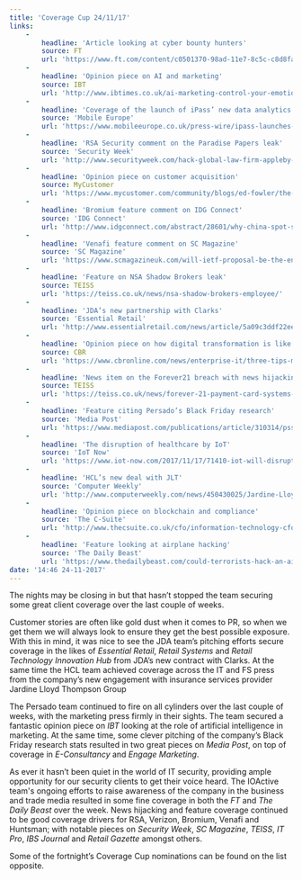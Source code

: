 ```yaml
---
title: 'Coverage Cup 24/11/17'
links:
    -
        headline: 'Article looking at cyber bounty hunters'
        source: FT
        url: 'https://www.ft.com/content/c0501370-98ad-11e7-8c5c-c8d8fa6961bb'
    -
        headline: 'Opinion piece on AI and marketing'
        source: IBT
        url: 'http://www.ibtimes.co.uk/ai-marketing-control-your-emotions-take-prize-1646591'
    -
        headline: 'Coverage of the launch of iPass’ new data analytics service'
        source: 'Mobile Europe'
        url: 'https://www.mobileeurope.co.uk/press-wire/ipass-launches-new-analytics-service-for-wi-fi-providers'
    -
        headline: 'RSA Security comment on the Paradise Papers leak'
        source: 'Security Week'
        url: 'http://www.securityweek.com/hack-global-law-firm-appleby-exposes-rich-and-famous'
    -
        headline: 'Opinion piece on customer acquisition'
        source: MyCustomer
        url: 'https://www.mycustomer.com/community/blogs/ed-fowler/the-golden-rules-of-customer-acquisition'
    -
        headline: 'Bromium feature comment on IDG Connect'
        source: 'IDG Connect'
        url: 'http://www.idgconnect.com/abstract/28601/why-china-spot-security-vulnerabilities-quicker-us'
    -
        headline: 'Venafi feature comment on SC Magazine'
        source: 'SC Magazine'
        url: 'https://www.scmagazineuk.com/will-ietf-proposal-be-the-end-of-enterprise-middlebox-traffic-snooping/article/706437/'
    -
        headline: 'Feature on NSA Shadow Brokers leak'
        source: TEISS
        url: 'https://teiss.co.uk/news/nsa-shadow-brokers-employee/'
    -
        headline: 'JDA’s new partnership with Clarks'
        source: 'Essential Retail'
        url: 'http://www.essentialretail.com/news/article/5a09c3ddf22ee-clarks-invests-in-jda%E2%80%99s-supply-chain-solutions'
    -
        headline: 'Opinion piece on how digital transformation is like steering a boat around the world'
        source: CBR
        url: 'https://www.cbronline.com/news/enterprise-it/three-tips-maximising-speed-race-digital-victory/'
    -
        headline: 'News item on the Forever21 breach with news hijacking comment from Verizon and Venafi'
        source: TEISS
        url: 'https://teiss.co.uk/news/forever-21-payment-card-systems-breached/'
    -
        headline: 'Feature citing Persado’s Black Friday research'
        source: 'Media Post'
        url: 'https://www.mediapost.com/publications/article/310314/pssst-are-you-ready-to-learn-how-to-smash-black-f.html'
    -
        headline: 'The disruption of healthcare by IoT'
        source: 'IoT Now'
        url: 'https://www.iot-now.com/2017/11/17/71410-iot-will-disrupt-healthcare/'
    -
        headline: 'HCL’s new deal with JLT'
        source: 'Computer Weekly'
        url: 'http://www.computerweekly.com/news/450430025/Jardine-Lloyd-Thompson-outsources-IT-infrastructure-to-HCL'
    -
        headline: 'Opinion piece on blockchain and compliance'
        source: 'The C-Suite'
        url: 'http://www.thecsuite.co.uk/cfo/information-technology-cfo/blockchain-the-compliance-professionals-secret-weapon/'
    -
        headline: 'Feature looking at airplane hacking'
        source: 'The Daily Beast'
        url: 'https://www.thedailybeast.com/could-terrorists-hack-an-airplane-the-government-just-did'
date: '14:46 24-11-2017'
---
```


The nights may be closing in but that hasn’t stopped the team securing some great client coverage over the last couple of weeks.

Customer stories are often like gold dust when it comes to PR, so when we get them we will always look to ensure they get the best possible exposure. With this in mind, it was nice to see the JDA team’s pitching efforts secure coverage in the likes of _Essential Retail_, _Retail Systems_ and _Retail Technology Innovation Hub_ from JDA’s new contract with Clarks. At the same time the HCL team achieved coverage across the IT and FS press from the company’s new engagement with insurance services provider Jardine Lloyd Thompson Group

The Persado team continued to fire on all cylinders over the last couple of weeks, with the marketing press firmly in their sights. The team secured a fantastic opinion piece on _IBT_ looking at the role of artificial intelligence in marketing. At the same time, some clever pitching of the company’s Black Friday research stats resulted in two great pieces on _Media Post_, on top of coverage in _E-Consultancy_ and _Engage Marketing_.

As ever it hasn’t been quiet in the world of IT security, providing ample opportunity for our security clients to get their voice heard. The IOActive team's ongoing efforts to raise awareness of the company in the business and trade media resulted in some fine coverage in both the _FT_ and _The Daily Beast_ over the week. News hijacking and feature coverage continued to be good coverage drivers for RSA, Verizon, Bromium, Venafi and Huntsman; with notable pieces on _Security Week_, _SC Magazine_, _TEISS_, _IT Pro_, _IBS Journal_ and _Retail Gazette_ amongst others.

Some of the fortnight’s Coverage Cup nominations can be found on the list opposite.

